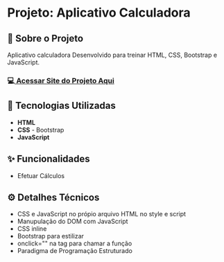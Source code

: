 <h1>Projeto: Aplicativo Calculadora</h1>

<h2>📌 Sobre o Projeto</h2>
<p>Aplicativo calculadora Desenvolvido para treinar HTML, CSS, Bootstrap e JavaScript.</p>

<h3>💻<a href="https://deangelleses.github.io/calculadora-HTML-CSS-Bootstrap-JavaScript/" target="_blank"> Acessar Site do Projeto Aqui</a></h3>

<h2>🚀 Tecnologias Utilizadas</h2>
<ul>
  <li><b>HTML</b></li>
  <li><b>CSS</b> - Bootstrap</li>
  <li><b>JavaScript</b></li>
</ul>

<h2>✨ Funcionalidades</h2>
<ul>
  <li>Efetuar Cálculos</li>
</ul>

<h2>⚙️ Detalhes Técnicos</h2>
<ul>
  <li>CSS e JavaScript no própio arquivo HTML no style e script</li>
  <li>Manupulação do DOM com JavaScript</li>
  <li>CSS inline</li>
  <li>Bootstrap para estilizar</li>
  <li>onclick="" na tag para chamar a função</li>
  <li>Paradigma de Programação Estruturado</li>
</ul>
